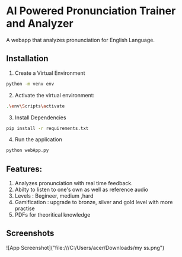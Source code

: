 
# AI Powered Pronunciation Trainer and Analyzer
A webapp that analyzes pronunciation for English Language.


## Installation

1. Create a Virtual Environment
 ```bash
python -m venv env
```

2. Activate the virtual environment:
```bash
.\env\Scripts\activate
```

3. Install Dependencies
```bash
pip install -r requirements.txt
```

4. Run the application
```bash
python webApp.py
```

## Features:

1. Analyzes pronunciation with real time feedback.
2. Abilty to listen to one's own as well as reference audio
3. Levels : Begineer, medium ,hard
4. Gamification : upgrade to bronze, silver and gold level with more practise
5. PDFs for theoritical knowledge

## Screenshots

![App Screenshot]("file:///C:/Users/acer/Downloads/my ss.png")


